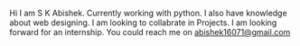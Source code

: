 Hi I am S K Abishek. 
Currently working with python.
I also have knowledge about web designing.
I am looking to collabrate in Projects.
I am looking forward for an internship.
You could reach me on abishek16071@gmail.com
